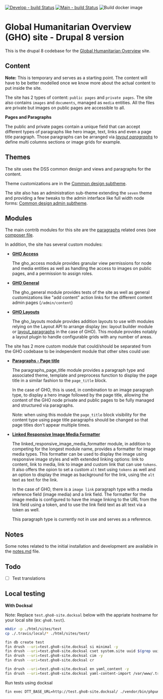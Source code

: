 [![Develop - build Status](https://travis-ci.com/UN-OCHA/gho8-site.svg?token=q5DydpJDYUBJoayLktvd&branch=develop)](https://travis-ci.com/UN-OCHA/gho8-site)
[![Main - build Status](https://travis-ci.com/UN-OCHA/gho8-site.svg?token=q5DydpJDYUBJoayLktvd&branch=main)](https://travis-ci.com/UN-OCHA/gho8-site)
![Build docker image](https://github.com/UN-OCHA/gho8-site/workflows/Build%20docker%20image/badge.svg)

Global Humanitarian Overview (GHO) site - Drupal 8 version
==========================================================

This is the drupal 8 codebase for the [Global Humanitarian Overview](https://gho.unocha.org) site.

Content
-------

**Note:** This is temporary and serves as a starting point. The content will
have to be better modelled once we know more about the actual content to put
inside the site.

The site has 2 types of content: `public pages` and `private pages`.
The site also contains `images` and `documents`, managed as `media` entities.
All the files are private but images on public pages are accessible to all.

**Pages and Paragraphs**

The public and private pages contain a unique field that can accept different
types of paragraphs like hero image, text, links and even a page title
paragraph. Those paragraphs can be arranged via [*layout paragraphs*](https://www.drupal.org/project/layout_paragraphs) to define multi columns sections or image grids for example.


Themes
------

The site uses the DSS common design and views and paragraphs for the content.

Theme customizations are in the
[Common design subtheme](html/themes/custom/common_design_subtheme).

The site also has an administration sub-theme extending the `seven` theme and
providing a few tweaks to the admin interface like full width node forms:
[Common design admin subtheme](html/themes/custom/common_design_admin_subtheme).

Modules
-------

The main contrib modules for this site are the [paragraphs](https://www.drupal.org/project/paragraphs) related ones (see
[composer file](composer.json).

In addition, the site has several custom modules:

- [**GHO Access**](html/modules/custom/gho_access)

  The gho_access module provides granular view permissions for node and media
  entities as well as handling the access to images on public pages, and a
  permission to assign roles.

- [**GHO General**](html/modules/custom/gho_general)

  The gho_general module provides tests of the site as well as general
  customizations like "add content" action links for the different content
  admin pages (`/admin/content`)

- [**GHO Layouts**](html/modules/custom/gho_layouts)

  The gho_layouts module provides addition layouts to use with modules relying
  on the Layout API to arrange display (ex: layout builder module or
  [layout_paragraphs](https://www.drupal.org/project/layout_paragraphs) in the
  case of GHO). This module provides notably a layout plugin to handle
  configurable grids with any number of areas.

The site has 2 more custom module that could/should be separated from the GHO
codebase to be independent module that other sites could use:

- [**Paragraphs - Page title**](html/modules/custom/paragraphs_page_title)

  The paragraphs_page_title module provides a paragraph type and associated
  theme, template and preprocess function to display the page title in a
  similar fashion to the `page_title` block.

  In the case of GHO, this is used, in combination to an image paragraph type,
  to display a hero image followed by the page title, allowing the content of
  the GHO node private and public pages to be fully managed and structured via
  paragraphs.

  Note: when using this module the `page_title` block visibility for the
  content type using page title paragraphs should be changed so that page titles
  don't appear multiple times.

- [**Linked Responsive Image Media Formatter**](html/modules/custom/linked_responsive_image_media_formatter)

  The linked_responsive_image_media_formatter module, in addition to competing
  for the longest module name, provides a formatter for image media types. This
  formatter can be used to display the image using responsive image styles and
  with extended linking options: link to content, link to media, link to image
  and custom link that can use `tokens`. It also offers the opion to set a
  custom `alt` text using `tokens` as well and an option to display the image
  as background for the link, using the `alt` text as text for the link.

  In the case of GHO, there is a `image link` paragraph type with a media
  reference field (image media) and a link field. The formatter for the image
  media is configured to have the image linking to the URL from the link field
  using a token, and to use the link field text as alt text via a token as well.

  This paragraph type is currently not in use and serves as a reference.

Notes
-----

Some notes related to the initial installation and development are available in
the [notes.md](notes.md) file.

Todo
----

- [ ] Test translations

Local testing
-------------

**With Docksal**

Note: Replace `test.gho8-site.docksal` below with the appriate hostname for
your local site (ex: `gho8.test`).

```bash
mkdir -p ./html/sites/test
cp ./.travis/local/* ./html/sites/test/

fin db create test
fin drush --uri=test.gho8-site.docksal si minimal -y
fin drush --uri=test.gho8-site.docksal cset system.site uuid $(grep uuid ./config/system.site.yml | awk '{print $2}') -y
fin drush --uri=test.gho8-site.docksal cim -y
fin drush --uri=test.gho8-site.docksal cr

fin drush --uri=test.gho8-site.docksal en yaml_content -y
fin drush --uri=test.gho8-site.docksal yaml-content-import /var/www/.travis/
```

Run tests using docksal

```bash
fin exec DTT_BASE_URL=http://test.gho8-site.docksal/ ./vendor/bin/phpunit --debug --colors --testsuite=existing-site,existing-site-javascript --printer '\Drupal\Tests\Listeners\HtmlOutputPrinter'
```
